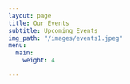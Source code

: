 ```yaml
---
layout: page
title: Our Events
subtitle: Upcoming Events
img_path: "/images/events1.jpeg"
menu:
  main:
    weight: 4

---
```


